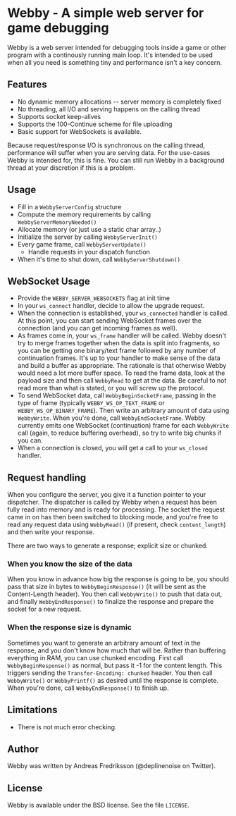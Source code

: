 
# Webby - A simple web server for game debugging #

Webby is a web server intended for debugging tools inside a game or other
program with a continously running main loop. It's intended to be used when
all you need is something tiny and performance isn't a key concern.

## Features ##

- No dynamic memory allocations -- server memory is completely fixed
- No threading, all I/O and serving happens on the calling thread
- Supports socket keep-alives
- Supports the 100-Continue scheme for file uploading
- Basic support for WebSockets is available.

Because request/response I/O is synchronous on the calling thread, performance
will suffer when you are serving data. For the use-cases Webby is intended for,
this is fine. You can still run Webby in a background thread at your
discretion if this is a problem.

## Usage ##

- Fill in a `WebbyServerConfig` structure
- Compute the memory requirements by calling `WebbyServerMemoryNeeded()`
- Allocate memory (or just use a static char array..)
- Initialize the server by calling `WebbyServerInit()`
- Every game frame, call `WebbyServerUpdate()`
  - Handle requests in your dispatch function
- When it's time to shut down, call `WebbyServerShutdown()`

## WebSocket Usage ##

- Provide the `WEBBY_SERVER_WEBSOCKETS` flag at init time
- In your `ws_connect` handler, decide to allow the upgrade request.
- When the connection is established, your `ws_connected` handler is called. At this point, you can start sending WebSocket frames over the connection (and you can get incoming frames as well).
- As frames come in, your `ws_frame` handler will be called. Webby doesn't try to merge frames together when the data is split into fragments, so you can be getting one binary/text frame followed by any number of continuation frames. It's up to your handler to make sense of the data and build a buffer as appropriate. The rationale is that otherwise Webby would need a lot more buffer space. To read the frame data, look at the payload size and then call `WebbyRead` to get at the data. Be careful to not read more than what is stated, or you will screw up the protocol.
- To send WebSocket data, call `WebbyBeginSocketFrame`, passing in the type of frame (typically `WEBBY_WS_OP_TEXT_FRAME` or `WEBBY_WS_OP_BINARY_FRAME`). Then write an arbitrary amount of data using `WebbyWrite`. When you're done, call `WebbyEndSocketFrame`. Webby currently emits one WebSocket (continuation) frame for each `WebbyWrite` call (again, to reduce buffering overhead), so try to write big chunks if you can.
- When a connection is closed, you will get a call to your `ws_closed` handler.

## Request handling ##

When you configure the server, you give it a function pointer to your
dispatcher. The dispatcher is called by Webby when a request has been fully
read into memory and is ready for processing. The socket the request came in on
has then been switched to blocking mode, and you're free to read any request
data using `WebbyRead()` (if present, check `content_length`) and then write
your response.

There are two ways to generate a response; explicit size or chunked.

### When you know the size of the data ###

When you know in advance how big the response is going to be, you should pass
that size in bytes to `WebbyBeginResponse()` (it will be sent as the
Content-Length header). You then call `WebbyWrite()` to push that data out, and
finally `WebbyEndResponse()` to finalize the response and prepare the socket
for a new request.

### When the response size is dynamic ###

Sometimes you want to generate an arbitrary amount of text in the response, and
you don't know how much that will be. Rather than buffering everything in RAM,
you can use chunked encoding. First call `WebbyBeginResponse()` as normal, but
pass it -1 for the content length. This triggers sending the
`Transfer-Encoding: chunked` header. You then call `WebbyWrite()` or
`WebbyPrintf()` as desired until the response is complete. When you're done,
call `WebbyEndResponse()` to finish up.

## Limitations ##

- There is not much error checking. 

## Author ##

Webby was written by Andreas Fredriksson (@deplinenoise on Twitter).

## License ##

Webby is available under the BSD license. See the file `LICENSE`.
